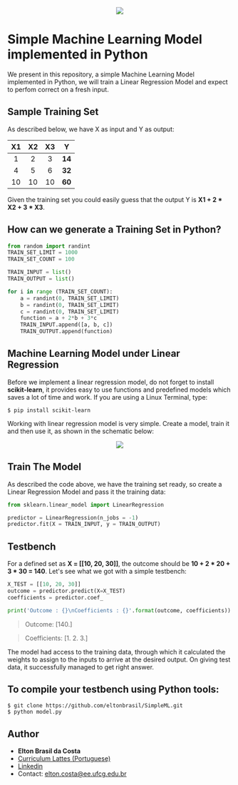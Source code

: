 <p align="center">
  <img src="https://user-images.githubusercontent.com/25873978/64204812-8bdbcc80-ce64-11e9-9339-3977abdfd78e.jpg">
</p>

# Simple Machine Learning Model implemented in Python 

We present in this repository, a simple Machine Learning Model implemented in Python, we will train a Linear Regression Model and expect to perfom correct on a fresh input. 

## Sample Training Set

As described below, we have X as input and Y as output:

| **X1** | **X2** | **X3** | **Y** |
| :---: | :---: | :---: | :---: |
| 1 | 2 | 3 | **14** |
| 4 | 5 | 6 | **32** |
| 10 | 10 | 10 | **60** |

Given the training set you could easily guess that the output Y is **X1 + 2 * X2 + 3 * X3**.

## How can we generate a Training Set in Python?

```python
from random import randint
TRAIN_SET_LIMIT = 1000
TRAIN_SET_COUNT = 100

TRAIN_INPUT = list()
TRAIN_OUTPUT = list()

for i in range (TRAIN_SET_COUNT):
    a = randint(0, TRAIN_SET_LIMIT)
    b = randint(0, TRAIN_SET_LIMIT)
    c = randint(0, TRAIN_SET_LIMIT)
    function = a + 2*b + 3*c
    TRAIN_INPUT.append([a, b, c])
    TRAIN_OUTPUT.append(function)
```

## Machine Learning Model under Linear Regression

Before we implement a linear regression model, do not forget to install **scikit-learn**, it provides easy to use functions and predefined models which saves a lot of time and work. If you are using a Linux Terminal, type:
```
$ pip install scikit-learn
```
Working with linear regression model is very simple. Create a model, train it and then use it, as shown in the schematic below:

<p align="center">
  <img src="https://user-images.githubusercontent.com/25873978/64200840-4cf54900-ce5b-11e9-921c-1c7e57bf6c0d.png">
</p>

## Train The Model

As described the code above, we have the training set ready, so create a Linear Regression Model and pass it the training data:

```python
from sklearn.linear_model import LinearRegression

predictor = LinearRegression(n_jobs = -1)
predictor.fit(X = TRAIN_INPUT, y = TRAIN_OUTPUT)
```

## Testbench

For a defined set as **X = [[10, 20, 30]]**, the outcome should be **10 + 2 * 20 + 3 * 30 = 140**. Let's see what we got with a simple testbench:

```python
X_TEST = [[10, 20, 30]]
outcome = predictor.predict(X=X_TEST)
coefficients = predictor.coef_

print('Outcome : {}\nCoefficients : {}'.format(outcome, coefficients))
```
> Outcome: [140.]

> Coefficients: [1. 2. 3.]

The model had access to the training data, through which it calculated the weights to assign to the inputs to arrive at the desired output. On giving test data, it successfully managed to get right answer. 

## To compile your testbench using Python tools:
```
$ git clone https://github.com/eltonbrasil/SimpleML.git
$ python model.py
```

## Author

* **Elton Brasil da Costa**
* [Curriculum Lattes (Portuguese)](http://buscatextual.cnpq.br/buscatextual/visualizacv.do?id=K4459901A6)
* [Linkedin](https://www.linkedin.com/in/eltonbrasil/)
* Contact: elton.costa@ee.ufcg.edu.br
